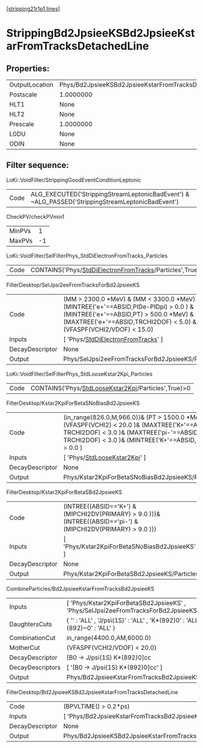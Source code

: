 [[stripping21r1p1 lines]](./stripping21r1p1-index)

# StrippingBd2JpsieeKSBd2JpsieeKstarFromTracksDetachedLine

## Properties:

|                |                                                                |
|----------------|----------------------------------------------------------------|
| OutputLocation | Phys/Bd2JpsieeKSBd2JpsieeKstarFromTracksDetachedLine/Particles |
| Postscale      | 1.0000000                                                      |
| HLT1           | None                                                           |
| HLT2           | None                                                           |
| Prescale       | 1.0000000                                                      |
| L0DU           | None                                                           |
| ODIN           | None                                                           |

## Filter sequence:

LoKi::VoidFilter/StrippingGoodEventConditionLeptonic

|      |                                                                                                  |
|------|--------------------------------------------------------------------------------------------------|
| Code | ALG_EXECUTED('StrippingStreamLeptonicBadEvent') & ~ALG_PASSED('StrippingStreamLeptonicBadEvent') |

CheckPV/checkPVmin1

|        |     |
|--------|-----|
| MinPVs | 1   |
| MaxPVs | -1  |

LoKi::VoidFilter/SelFilterPhys_StdDiElectronFromTracks_Particles

|      |                                                                                                                         |
|------|-------------------------------------------------------------------------------------------------------------------------|
| Code | CONTAINS('Phys/[StdDiElectronFromTracks](./stripping21r1p1-commonparticles-stddielectronfromtracks)/Particles',True)\>0 |

FilterDesktop/SelJpsi2eeFromTracksForBd2JpsieeKS

|                 |                                                                                                                                                                                                             |
|-----------------|-------------------------------------------------------------------------------------------------------------------------------------------------------------------------------------------------------------|
| Code            | (MM \> 2300.0 \*MeV) & (MM \< 3300.0 \*MeV) & (MINTREE('e+'==ABSID,PIDe-PIDpi) \> 0.0 ) & (MINTREE('e+'==ABSID,PT) \> 500.0 \*MeV) & (MAXTREE('e+'==ABSID,TRCHI2DOF) \< 5.0) & (VFASPF(VCHI2/VDOF) \< 15.0) |
| Inputs          | [ 'Phys/[StdDiElectronFromTracks](./stripping21r1p1-commonparticles-stddielectronfromtracks)' ]                                                                                                           |
| DecayDescriptor | None                                                                                                                                                                                                        |
| Output          | Phys/SelJpsi2eeFromTracksForBd2JpsieeKS/Particles                                                                                                                                                           |

LoKi::VoidFilter/SelFilterPhys_StdLooseKstar2Kpi_Particles

|      |                                                                                                             |
|------|-------------------------------------------------------------------------------------------------------------|
| Code | CONTAINS('Phys/[StdLooseKstar2Kpi](./stripping21r1p1-commonparticles-stdloosekstar2kpi)/Particles',True)\>0 |

FilterDesktop/Kstar2KpiForBetaSNoBiasBd2JpsieeKS

|                 |                                                                                                                                                                                                         |
|-----------------|---------------------------------------------------------------------------------------------------------------------------------------------------------------------------------------------------------|
| Code            | (in_range(826.0,M,966.0))& (PT \> 1500.0 \*MeV) & (VFASPF(VCHI2) \< 20.0 )& (MAXTREE('K+'==ABSID, TRCHI2DOF) \< 3.0 )& (MAXTREE('pi-'==ABSID, TRCHI2DOF) \< 3.0 )& (MINTREE('K+'==ABSID, PIDK) \> 0.0 ) |
| Inputs          | [ 'Phys/[StdLooseKstar2Kpi](./stripping21r1p1-commonparticles-stdloosekstar2kpi)' ]                                                                                                                   |
| DecayDescriptor | None                                                                                                                                                                                                    |
| Output          | Phys/Kstar2KpiForBetaSNoBiasBd2JpsieeKS/Particles                                                                                                                                                       |

FilterDesktop/Kstar2KpiForBetaSBd2JpsieeKS

|                 |                                                                                                                 |
|-----------------|-----------------------------------------------------------------------------------------------------------------|
| Code            | (INTREE((ABSID=='K+') & (MIPCHI2DV(PRIMARY) \> 9.0 )))& (INTREE((ABSID=='pi-') & (MIPCHI2DV(PRIMARY) \> 9.0 ))) |
| Inputs          | [ 'Phys/Kstar2KpiForBetaSNoBiasBd2JpsieeKS' ]                                                                 |
| DecayDescriptor | None                                                                                                            |
| Output          | Phys/Kstar2KpiForBetaSBd2JpsieeKS/Particles                                                                     |

CombineParticles/Bd2JpsieeKstarFromTracksBd2JpsieeKS

|                  |                                                                                       |
|------------------|---------------------------------------------------------------------------------------|
| Inputs           | [ 'Phys/Kstar2KpiForBetaSBd2JpsieeKS' , 'Phys/SelJpsi2eeFromTracksForBd2JpsieeKS' ] |
| DaughtersCuts    | { '' : 'ALL' , 'J/psi(1S)' : 'ALL' , 'K\*(892)0' : 'ALL' , 'K\*(892)~0' : 'ALL' }     |
| CombinationCut   | in_range(4400.0,AM,6000.0)                                                            |
| MotherCut        | (VFASPF(VCHI2/VDOF) \< 20.0)                                                          |
| DecayDescriptor  | [B0 -\> J/psi(1S) K\*(892)0]cc                                                      |
| DecayDescriptors | [ '[B0 -\> J/psi(1S) K\*(892)0]cc' ]                                              |
| Output           | Phys/Bd2JpsieeKstarFromTracksBd2JpsieeKS/Particles                                    |

FilterDesktop/Bd2JpsieeKSBd2JpsieeKstarFromTracksDetachedLine

|                 |                                                                |
|-----------------|----------------------------------------------------------------|
| Code            | (BPVLTIME() \> 0.2\*ps)                                        |
| Inputs          | [ 'Phys/Bd2JpsieeKstarFromTracksBd2JpsieeKS' ]               |
| DecayDescriptor | None                                                           |
| Output          | Phys/Bd2JpsieeKSBd2JpsieeKstarFromTracksDetachedLine/Particles |

